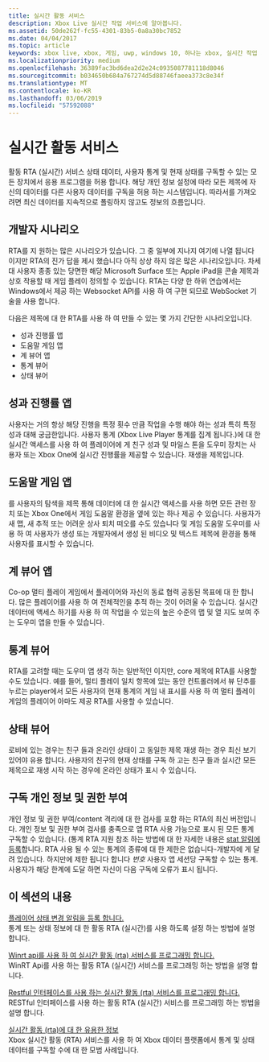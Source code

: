 ```yaml
---
title: 실시간 활동 서비스
description: Xbox Live 실시간 작업 서비스에 알아봅니다.
ms.assetid: 50de262f-fc55-4301-83b5-0a8a30bc7852
ms.date: 04/04/2017
ms.topic: article
keywords: xbox live, xbox, 게임, uwp, windows 10, 하나는 xbox, 실시간 작업 서비스입니다.
ms.localizationpriority: medium
ms.openlocfilehash: 36389fac3bd6dea2d2e24c0935087781118d8046
ms.sourcegitcommit: b034650b684a767274d5d88746faeea373c8e34f
ms.translationtype: MT
ms.contentlocale: ko-KR
ms.lasthandoff: 03/06/2019
ms.locfileid: "57592088"
---
```

# <a name="real-time-activity-service"></a>실시간 활동 서비스

활동 RTA (실시간) 서비스 상태 데이터, 사용자 통계 및 현재 상태를 구독할 수 있는 모든 장치에서 응용 프로그램을 허용 합니다. 해당 개인 정보 설정에 따라 모든 제목에 자신의 데이터를 다른 사용자 데이터를 구독을 허용 하는 시스템입니다. 따라서를 가져오려면 최신 데이터를 지속적으로 폴링하지 않고도 정보의 흐름입니다.


## <a name="developer-scenarios"></a>개발자 시나리오

RTA를 지 원하는 많은 시나리오가 있습니다. 그 중 일부에 지나지 여기에 나열 됩니다 이지만 RTA의 진가 답을 제시 했습니다 아직 상상 하지 않은 많은 시나리오입니다. 차세대 사용자 종종 있는 당면한 해당 Microsoft Surface 또는 Apple iPad을 콘솔 제목과 상호 작용할 때 게임 플레이 정의할 수 있습니다. RTA는 다양 한 하위 연습에서는 Windows에서 제공 하는 Websocket API를 사용 하 여 구현 되므로 WebSocket 기술을 사용 합니다.

다음은 제목에 대 한 RTA를 사용 하 여 만들 수 있는 몇 가지 간단한 시나리오입니다.

-   성과 진행률 앱
-   도움말 게임 앱
-   계 뷰어 앱
-   통계 뷰어
-   상태 뷰어


## <a name="achievements-progress-app"></a>성과 진행률 앱

사용자는 거의 항상 해당 진행을 특정 횟수 만큼 작업을 수행 해야 하는 성과 특히 특정 성과 대해 궁금한입니다. 사용자 통계 (Xbox Live Player 통계를 집계 됩니다.)에 대 한 실시간 액세스를 사용 하 여 플레이어에 게 친구 성과 및 마일스 톤을 도우미 장치는 사용자 또는 Xbox One에 실시간 진행률을 제공할 수 있습니다. 재생을 제목입니다.


## <a name="game-help-app"></a>도움말 게임 앱

를 사용자의 탐색을 제목 통해 데이터에 대 한 실시간 액세스를 사용 하면 모든 관련 장치 또는 Xbox One에서 게임 도움말 환경을 옆에 있는 하나 제공 수 있습니다. 사용자가 새 맵, 새 추적 또는 어려운 상사 퇴치 떠오를 수도 있습니다 및 게임 도움말 도우미를 사용 하 여 사용자가 생성 또는 개발자에서 생성 된 비디오 및 텍스트 제목에 환경을 통해 사용자를 표시할 수 있습니다.


## <a name="squad-viewer-app"></a>계 뷰어 앱

Co-op 멀티 플레이 게임에서 플레이어와 자신의 동료 협력 공동된 목표에 대 한 합니다. 많은 플레이어를 사용 하 여 전체적인을 추적 하는 것이 어려울 수 있습니다. 실시간 데이터에 액세스 하기를 사용 하 여 작업을 수 있는의 높은 수준의 맵 및 열 지도 보여 주는 도우미 앱을 만들 수 있습니다.


## <a name="statistics-viewer"></a>통계 뷰어

RTA를 고려할 때는 도우미 앱 생각 하는 일반적인 이지만, core 제목에 RTA를 사용할 수도 있습니다. 예를 들어, 멀티 플레이 일치 항목에 있는 동안 컨트롤러에서 뷰 단추를 누르는 player에서 모든 사용자의 현재 통계의 게임 내 표시를 사용 하 여 멀티 플레이 게임의 플레이어 아마도 제공 RTA를 사용할 수 있습니다.


## <a name="presence-viewer"></a>상태 뷰어

로비에 있는 경우는 친구 들과 온라인 상태이 고 동일한 제목 재생 하는 경우 최신 보기 있어야 유용 합니다. 사용자의 친구의 현재 상태를 구독 하 고는 친구 들과 실시간 모든 제목으로 재생 시작 하는 경우에 온라인 상태가 표시 수 있습니다.


## <a name="subscription-privacy-and-authorization"></a>구독 개인 정보 및 권한 부여

개인 정보 및 권한 부여/content 격리에 대 한 검사를 포함 하는 RTA의 최신 버전입니다. 개인 정보 및 권한 부여 검사를 충족으로 앱 RTA 사용 가능으로 표시 된 모든 통계 구독할 수 있습니다. (통계 RTA 지원 참조 하는 방법에 대 한 자세한 내용은 [stat 알림에 등록](register-for-stat-notifications.md)합니다. RTA 사용 될 수 있는 통계의 종류에 대 한 제한은 없습니다-개발자에 게 달려 있습니다. 하지만에 제한 됩니다 합니다 *번호* 사용자 앱 세션당 구독할 수 있는 통계. 사용자가 해당 한계에 도달 하면 자신이 다음 구독에 오류가 표시 됩니다.


## <a name="in-this-section"></a>이 섹션의 내용

[플레이어 상태 변경 알림을 등록 합니다.](register-for-stat-notifications.md)  
통계 또는 상태 정보에 대 한 활동 RTA (실시간)를 사용 하도록 설정 하는 방법에 설명 합니다.

[Winrt api를 사용 하 여 실시간 활동 (rta) 서비스를 프로그래밍 합니다.](programming-the-real-time-activity-service.md)  
WinRT Api를 사용 하는 활동 RTA (실시간) 서비스를 프로그래밍 하는 방법을 설명 합니다.

[Restful 인터페이스를 사용 하는 실시간 활동 (rta) 서비스를 프로그래밍 합니다.](programming-the-real-time-activity-service.md)  
RESTful 인터페이스를 사용 하는 활동 RTA (실시간) 서비스를 프로그래밍 하는 방법을 설명 합니다.

[실시간 활동 (rta)에 대 한 유용한 정보](rta-best-practices.md)  
Xbox 실시간 활동 (RTA) 서비스를 사용 하 여 Xbox 데이터 플랫폼에서 통계 및 상태 데이터를 구독할 수에 대 한 모범 사례입니다.
